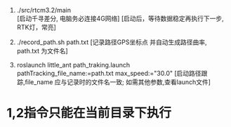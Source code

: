 1. ./src/rtcm3.2/main  
	[启动千寻差分, 电脑务必连接4G网络] [启动后，等待数据稳定再执行下一步, RTK灯，常亮]

2. ./record_path.sh path.txt
	[记录路径GPS坐标点 并自动生成路径曲率, path.txt 为文件名]
	
3. roslaunch little_ant path_traking.launch  pathTracking_file_name:=path.txt  max_speed:="30.0"
	[启动路径跟踪,file_name 应与记录时的文件名一致;  如需其他参数,查看launch文件]

#	1,2指令只能在当前目录下执行

